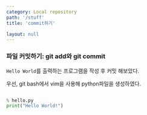 ```yaml
---
category: Local repository
path: '/stuff'
title: 'commit하기'

layout: null
---
```


### 파일 커밋하기: git add와 git commit

`Hello World`를 출력하는 프로그램을 작성 후 커밋 해보았다.

우선, git bash에서 vim을 사용해 python파일을 생성하였다.
~~~python

% hello.py
print("Hello World!")

~~~


